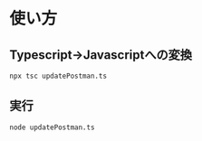# 使い方

## Typescript→Javascriptへの変換

```
npx tsc updatePostman.ts
```

## 実行

```
node updatePostman.ts
```
